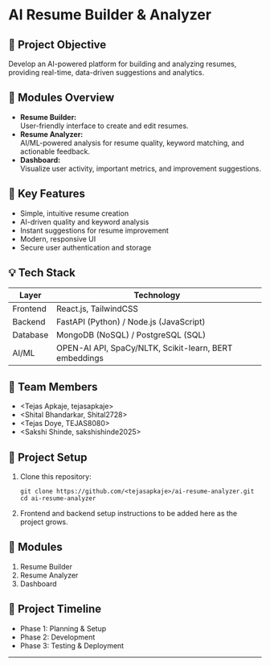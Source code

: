 # AI Resume Builder & Analyzer

## 📌 Project Objective
Develop an AI-powered platform for building and analyzing resumes, providing real-time, data-driven suggestions and analytics.

## 🧩 Modules Overview

- **Resume Builder:**  
  User-friendly interface to create and edit resumes.
- **Resume Analyzer:**  
  AI/ML-powered analysis for resume quality, keyword matching, and actionable feedback.
- **Dashboard:**  
  Visualize user activity, important metrics, and improvement suggestions.

## 🌟 Key Features

- Simple, intuitive resume creation
- AI-driven quality and keyword analysis
- Instant suggestions for resume improvement
- Modern, responsive UI
- Secure user authentication and storage

## 💡 Tech Stack

| Layer     | Technology                               |
|-----------|------------------------------------------|
| Frontend  | React.js, TailwindCSS                    |
| Backend   | FastAPI (Python) / Node.js (JavaScript)  |
| Database  | MongoDB (NoSQL) / PostgreSQL (SQL)       |
| AI/ML     | OPEN-AI API, SpaCy/NLTK, Scikit-learn, BERT embeddings |

## 👥 Team Members

- <Tejas Apkaje, tejasapkaje>
- <Shital Bhandarkar, Shital2728> 
- <Tejas Doye, TEJAS8080>
- <Sakshi Shinde, sakshishinde2025>

## 🚀 Project Setup

1. Clone this repository:
    ```
    git clone https://github.com/<tejasapkaje>/ai-resume-analyzer.git
    cd ai-resume-analyzer
    ```

2. Frontend and backend setup instructions to be added here as the project grows.

## 📝 Modules

1. Resume Builder
2. Resume Analyzer
3. Dashboard

## 📅 Project Timeline

- Phase 1: Planning & Setup
- Phase 2: Development
- Phase 3: Testing & Deployment

---
